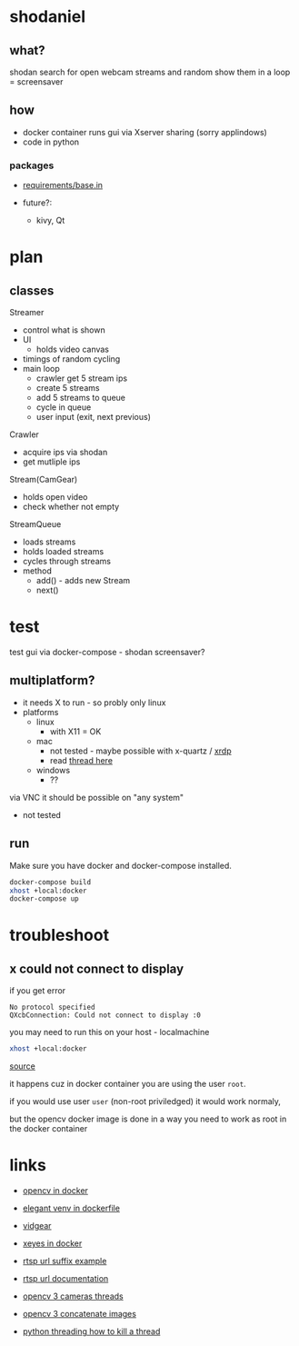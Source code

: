 # shodaniel

## what?

shodan search for open webcam streams and random show them in a loop = screensaver

## how

- docker container runs gui via Xserver sharing (sorry applindows)
- code in python

### packages

- [requirements/base.in](requirements/base.in)

- future?:
  - kivy, Qt

# plan
## classes

Streamer
- control what is shown
- UI
  - holds video canvas
- timings of random cycling
- main loop
    - crawler get 5 stream ips
    - create 5 streams
    - add 5 streams to queue
    - cycle in queue
    - user input (exit, next previous)

Crawler
- acquire ips via shodan
- get mutliple ips

Stream(CamGear)
- holds open video
- check whether not empty

StreamQueue
- loads streams
- holds loaded streams
- cycles through streams
- method
    - add() - adds new Stream
    - next()


# test

test gui via docker-compose - shodan screensaver?

## multiplatform?

- it needs X to run - so probly only linux
- platforms
  - linux
    - with X11 = OK
  - mac
    - not tested - maybe possible with x-quartz / [xrdp](https://github.com/deskor/xrdp)
    - read [thread here](https://forums.docker.com/t/how-to-run-gui-apps-in-containiers-in-osx-docker-for-mac/17797/6)
  - windows
    - ??

via VNC it should be possible on "any system"
- not tested

## run

Make sure you have docker and docker-compose installed.
```sh
docker-compose build
xhost +local:docker
docker-compose up
```


# troubleshoot

## x could not connect to display
if you get error
```
No protocol specified
QXcbConnection: Could not connect to display :0
```
you may need to run this on your host - localmachine
```sh
xhost +local:docker
```

[source](https://forums.docker.com/t/start-a-gui-application-as-root-in-a-ubuntu-container/17069)

it happens cuz in docker container you are using the user `root`.

if you would use user `user` (non-root priviledged) it would work normaly,

but the opencv docker image is done in a way you need to work as root in the docker container



# links

- [opencv in docker](https://www.learnopencv.com/install-opencv-docker-image-ubuntu-macos-windows/)
- [elegant venv in dockerfile](https://pythonspeed.com/articles/activate-virtualenv-dockerfile/)

- [vidgear](https://github.com/abhiTronix/vidgear/wiki/CamGear)

- [xeyes in docker](https://nelkinda.com/blog/xeyes-in-docker/)
- [rtsp url suffix example](https://community.ui.com/questions/How-do-i-view-Aircam-stream-in-VLC-media-player/44edbcad-f4f1-4e16-9531-faccb3f8cae2)
- [rtsp url documentation](https://www.leadtools.com/help/leadtools/v20/multimedia/transforms/rtsp-source-url-syntax.html)
- [opencv 3 cameras threads](https://stackoverflow.com/a/54068591/3029008)
- [opencv 3 concatenate images](https://note.nkmk.me/en/python-opencv-hconcat-vconcat-np-tile/)
- [python threading how to kill a thread](https://www.geeksforgeeks.org/python-different-ways-to-kill-a-thread/)
